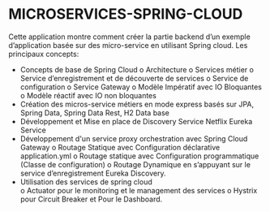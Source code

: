 # MICROSERVICES-SPRING-CLOUD
Cette application montre comment créer la partie backend d’un exemple d’application basée sur des micro-service en utilisant Spring cloud.
Les principaux concepts:
- Concepts de base de Spring Cloud 
o Architecture 
o Services métier
o Service d’enregistrement et de découverte de services 
o Service de configuration
o Service Gateway
o Modèle Impératif avec IO Bloquantes 
o Modèle réactif avec IO non bloquantes 
- Création des micros-service métiers en mode express basés sur JPA, Spring Data, Spring Data Rest, H2 Data base 
- Développement et Mise en place de Discovery Service Netflix Eureka Service
- Développement  d'un service proxy orchestration avec Spring Cloud Gateway
o Routage Statique avec Configuration déclarative application.yml 
o Routage statique avec Configuration programmatique (Classe de configuration) 
o Routage Dynamique en s’appuyant sur le service d’enregistrement Eureka Discovery.  
- Utilisation  des services de spring cloud  
o Actuator pour le monitoring et le management des services 
o Hystrix pour Circuit Breaker et Pour le Dashboard.
